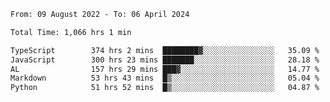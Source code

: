 
<!--START_SECTION:waka-->

```txt
From: 09 August 2022 - To: 06 April 2024

Total Time: 1,066 hrs 1 min

TypeScript        374 hrs 2 mins  ████████▓░░░░░░░░░░░░░░░░   35.09 %
JavaScript        300 hrs 23 mins ███████░░░░░░░░░░░░░░░░░░   28.18 %
AL                157 hrs 29 mins ███▓░░░░░░░░░░░░░░░░░░░░░   14.77 %
Markdown          53 hrs 43 mins  █▒░░░░░░░░░░░░░░░░░░░░░░░   05.04 %
Python            51 hrs 52 mins  █▒░░░░░░░░░░░░░░░░░░░░░░░   04.87 %
```

<!--END_SECTION:waka-->











